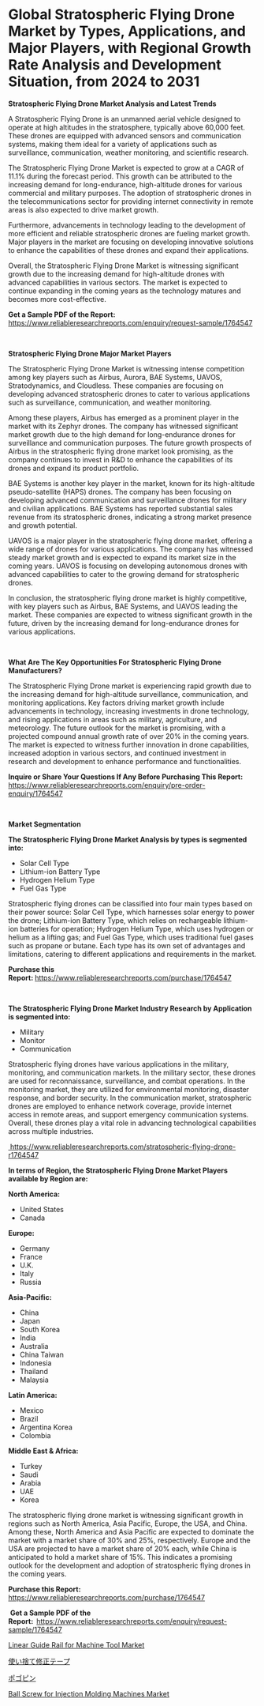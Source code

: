 <p><h1>Global Stratospheric Flying Drone Market by Types, Applications, and Major Players, with Regional Growth Rate Analysis and Development Situation, from 2024 to 2031</h1></p><p><strong>Stratospheric Flying Drone Market Analysis and Latest Trends</strong></p>
<p><p>A Stratospheric Flying Drone is an unmanned aerial vehicle designed to operate at high altitudes in the stratosphere, typically above 60,000 feet. These drones are equipped with advanced sensors and communication systems, making them ideal for a variety of applications such as surveillance, communication, weather monitoring, and scientific research.</p><p>The Stratospheric Flying Drone Market is expected to grow at a CAGR of 11.1% during the forecast period. This growth can be attributed to the increasing demand for long-endurance, high-altitude drones for various commercial and military purposes. The adoption of stratospheric drones in the telecommunications sector for providing internet connectivity in remote areas is also expected to drive market growth.</p><p>Furthermore, advancements in technology leading to the development of more efficient and reliable stratospheric drones are fueling market growth. Major players in the market are focusing on developing innovative solutions to enhance the capabilities of these drones and expand their applications.</p><p>Overall, the Stratospheric Flying Drone Market is witnessing significant growth due to the increasing demand for high-altitude drones with advanced capabilities in various sectors. The market is expected to continue expanding in the coming years as the technology matures and becomes more cost-effective.</p></p>
<p><strong>Get a Sample PDF of the Report:&nbsp;</strong> <a href="https://www.reliableresearchreports.com/enquiry/request-sample/1764547">https://www.reliableresearchreports.com/enquiry/request-sample/1764547</a></p>
<p>&nbsp;</p>
<p><strong>Stratospheric Flying Drone Major Market Players</strong></p>
<p><p>The Stratospheric Flying Drone Market is witnessing intense competition among key players such as Airbus, Aurora, BAE Systems, UAVOS, Stratodynamics, and Cloudless. These companies are focusing on developing advanced stratospheric drones to cater to various applications such as surveillance, communication, and weather monitoring.</p><p>Among these players, Airbus has emerged as a prominent player in the market with its Zephyr drones. The company has witnessed significant market growth due to the high demand for long-endurance drones for surveillance and communication purposes. The future growth prospects of Airbus in the stratospheric flying drone market look promising, as the company continues to invest in R&D to enhance the capabilities of its drones and expand its product portfolio.</p><p>BAE Systems is another key player in the market, known for its high-altitude pseudo-satellite (HAPS) drones. The company has been focusing on developing advanced communication and surveillance drones for military and civilian applications. BAE Systems has reported substantial sales revenue from its stratospheric drones, indicating a strong market presence and growth potential.</p><p>UAVOS is a major player in the stratospheric flying drone market, offering a wide range of drones for various applications. The company has witnessed steady market growth and is expected to expand its market size in the coming years. UAVOS is focusing on developing autonomous drones with advanced capabilities to cater to the growing demand for stratospheric drones.</p><p>In conclusion, the stratospheric flying drone market is highly competitive, with key players such as Airbus, BAE Systems, and UAVOS leading the market. These companies are expected to witness significant growth in the future, driven by the increasing demand for long-endurance drones for various applications.</p></p>
<p>&nbsp;</p>
<p><strong>What Are The Key Opportunities For Stratospheric Flying Drone Manufacturers?</strong></p>
<p><p>The Stratospheric Flying Drone market is experiencing rapid growth due to the increasing demand for high-altitude surveillance, communication, and monitoring applications. Key factors driving market growth include advancements in technology, increasing investments in drone technology, and rising applications in areas such as military, agriculture, and meteorology. The future outlook for the market is promising, with a projected compound annual growth rate of over 20% in the coming years. The market is expected to witness further innovation in drone capabilities, increased adoption in various sectors, and continued investment in research and development to enhance performance and functionalities.</p></p>
<p><strong>Inquire or Share Your Questions If Any Before Purchasing This Report:</strong> <a href="https://www.reliableresearchreports.com/enquiry/pre-order-enquiry/1764547">https://www.reliableresearchreports.com/enquiry/pre-order-enquiry/1764547</a></p>
<p>&nbsp;</p>
<p><strong>Market Segmentation</strong></p>
<p><strong>The Stratospheric Flying Drone Market Analysis by types is segmented into:</strong></p>
<p><ul><li>Solar Cell Type</li><li>Lithium-ion Battery Type</li><li>Hydrogen Helium Type</li><li>Fuel Gas Type</li></ul></p>
<p><p>Stratospheric flying drones can be classified into four main types based on their power source: Solar Cell Type, which harnesses solar energy to power the drone; Lithium-ion Battery Type, which relies on rechargeable lithium-ion batteries for operation; Hydrogen Helium Type, which uses hydrogen or helium as a lifting gas; and Fuel Gas Type, which uses traditional fuel gases such as propane or butane. Each type has its own set of advantages and limitations, catering to different applications and requirements in the market.</p></p>
<p><strong>Purchase this Report:&nbsp;</strong><a href="https://www.reliableresearchreports.com/purchase/1764547">https://www.reliableresearchreports.com/purchase/1764547</a></p>
<p>&nbsp;</p>
<p><strong>The Stratospheric Flying Drone Market Industry Research by Application is segmented into:</strong></p>
<p><ul><li>Military</li><li>Monitor</li><li>Communication</li></ul></p>
<p><p>Stratospheric flying drones have various applications in the military, monitoring, and communication markets. In the military sector, these drones are used for reconnaissance, surveillance, and combat operations. In the monitoring market, they are utilized for environmental monitoring, disaster response, and border security. In the communication market, stratospheric drones are employed to enhance network coverage, provide internet access in remote areas, and support emergency communication systems. Overall, these drones play a vital role in advancing technological capabilities across multiple industries.</p></p>
<p><a href="https://www.reliableresearchreports.com/stratospheric-flying-drone-r1764547">&nbsp;https://www.reliableresearchreports.com/stratospheric-flying-drone-r1764547</a></p>
<p><strong>In terms of Region, the Stratospheric Flying Drone Market Players available by Region are:</strong></p>
<p>
    <p> <strong> North America: </strong>
        <ul>
            <li>United States</li>
            <li>Canada</li>
        </ul>
        </p> 
    <p> <strong> Europe: </strong>
        <ul>
            <li>Germany</li>
            <li>France</li>
            <li>U.K.</li>
            <li>Italy</li>
            <li>Russia</li>
        </ul>
        </p> 
    <p> <strong> Asia-Pacific: </strong>
        <ul>
            <li>China</li>
            <li>Japan</li>
            <li>South Korea</li>
            <li>India</li>
            <li>Australia</li>
            <li>China Taiwan</li>
            <li>Indonesia</li>
            <li>Thailand</li>
            <li>Malaysia</li>
        </ul>
        </p> 
    <p> <strong> Latin America: </strong>
        <ul>
            <li>Mexico</li>
            <li>Brazil</li>
            <li>Argentina Korea</li>
            <li>Colombia</li>
        </ul>
        </p> 
    <p> <strong> Middle East & Africa: </strong>
        <ul>
            <li>Turkey</li>
            <li>Saudi</li>
            <li>Arabia</li>
            <li>UAE</li>
            <li>Korea</li>
        </ul>
    </p>
    </p>
<p><p>The stratospheric flying drone market is witnessing significant growth in regions such as North America, Asia Pacific, Europe, the USA, and China. Among these, North America and Asia Pacific are expected to dominate the market with a market share of 30% and 25%, respectively. Europe and the USA are projected to have a market share of 20% each, while China is anticipated to hold a market share of 15%. This indicates a promising outlook for the development and adoption of stratospheric flying drones in the coming years.</p></p>
<p><strong>Purchase this Report: </strong><a href="https://www.reliableresearchreports.com/purchase/1764547">https://www.reliableresearchreports.com/purchase/1764547</a></p>
<p>&nbsp;<strong>Get a Sample PDF of the Report:&nbsp;&nbsp;</strong><a href="https://www.reliableresearchreports.com/enquiry/request-sample/1764547">https://www.reliableresearchreports.com/enquiry/request-sample/1764547</a></p>
<p><strong></strong></p>
<p><p><a href="https://github.com/marlinacrngin/Market-Research-Report-List-1/blob/main/linear-guide-rail-for-machine-tool-market.md">Linear Guide Rail for Machine Tool Market</a></p><p><a href="https://github.com/SimeonBode1/Market-Research-Report-List-1/blob/main/5301572170711.md">使い捨て修正テープ</a></p><p><a href="https://github.com/leigh4852023/Market-Research-Report-List-2/blob/main/9776284170710.md">ポゴピン</a></p><p><a href="https://github.com/KeeganBarrows2023/Market-Research-Report-List-2/blob/main/ball-screw-for-injection-molding-machines-market.md">Ball Screw for Injection Molding Machines Market</a></p></p>